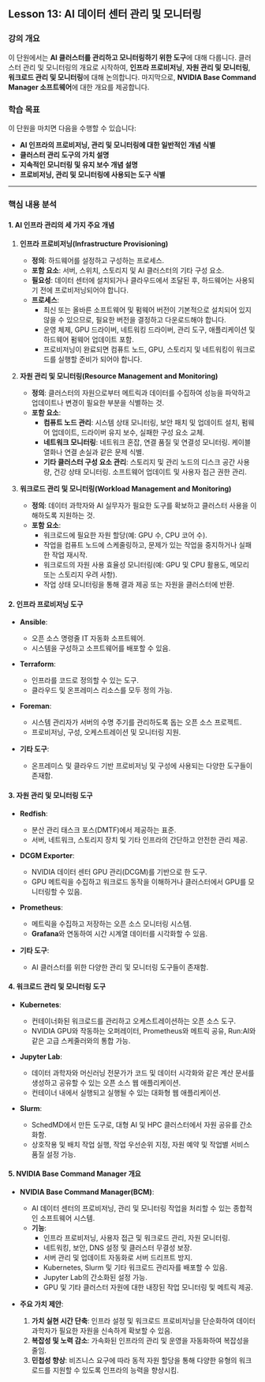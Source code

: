 ## **Lesson 13: AI 데이터 센터 관리 및 모니터링**

### **강의 개요**

이 단원에서는 **AI 클러스터를 관리하고 모니터링하기 위한 도구**에 대해 다룹니다. 클러스터 관리 및 모니터링의 개요로 시작하여, **인프라 프로비저닝**, **자원 관리 및 모니터링**, **워크로드 관리 및 모니터링**에 대해 논의합니다. 마지막으로, **NVIDIA Base Command Manager 소프트웨어**에 대한 개요를 제공합니다.

### **학습 목표**

이 단원을 마치면 다음을 수행할 수 있습니다:

- **AI 인프라의 프로비저닝, 관리 및 모니터링에 대한 일반적인 개념 식별**
- **클러스터 관리 도구의 가치 설명**
- **지속적인 모니터링 및 유지 보수 개념 설명**
- **프로비저닝, 관리 및 모니터링에 사용되는 도구 식별**

---

### **핵심 내용 분석**

#### **1. AI 인프라 관리의 세 가지 주요 개념**

1. **인프라 프로비저닝(Infrastructure Provisioning)**

   - **정의**: 하드웨어를 설정하고 구성하는 프로세스.
   - **포함 요소**: 서버, 스위치, 스토리지 및 AI 클러스터의 기타 구성 요소.
   - **필요성**: 데이터 센터에 설치되거나 클라우드에서 조달된 후, 하드웨어는 사용되기 전에 프로비저닝되어야 합니다.
   - **프로세스**:
     - 최신 또는 올바른 소프트웨어 및 펌웨어 버전이 기본적으로 설치되어 있지 않을 수 있으므로, 필요한 버전을 결정하고 다운로드해야 합니다.
     - 운영 체제, GPU 드라이버, 네트워킹 드라이버, 관리 도구, 애플리케이션 및 하드웨어 펌웨어 업데이트 포함.
     - 프로비저닝이 완료되면 컴퓨트 노드, GPU, 스토리지 및 네트워킹이 워크로드를 실행할 준비가 되어야 합니다.

2. **자원 관리 및 모니터링(Resource Management and Monitoring)**

   - **정의**: 클러스터의 자원으로부터 메트릭과 데이터를 수집하여 성능을 파악하고 업데이트나 변경이 필요한 부분을 식별하는 것.
   - **포함 요소**:
     - **컴퓨트 노드 관리**: 시스템 상태 모니터링, 보안 패치 및 업데이트 설치, 펌웨어 업데이트, 드라이버 유지 보수, 실패한 구성 요소 교체.
     - **네트워크 모니터링**: 네트워크 혼잡, 연결 품질 및 연결성 모니터링. 케이블 열화나 연결 손실과 같은 문제 식별.
     - **기타 클러스터 구성 요소 관리**: 스토리지 및 관리 노드의 디스크 공간 사용량, 건강 상태 모니터링. 소프트웨어 업데이트 및 사용자 접근 권한 관리.

3. **워크로드 관리 및 모니터링(Workload Management and Monitoring)**

   - **정의**: 데이터 과학자와 AI 실무자가 필요한 도구를 확보하고 클러스터 사용을 이해하도록 지원하는 것.
   - **포함 요소**:
     - 워크로드에 필요한 자원 할당(예: GPU 수, CPU 코어 수).
     - 작업을 컴퓨트 노드에 스케줄링하고, 문제가 있는 작업을 중지하거나 실패한 작업 재시작.
     - 워크로드의 자원 사용 효율성 모니터링(예: GPU 및 CPU 활용도, 메모리 또는 스토리지 우려 사항).
     - 작업 상태 모니터링을 통해 결과 제공 또는 자원을 클러스터에 반환.

#### **2. 인프라 프로비저닝 도구**

- **Ansible**:
  - 오픈 소스 명령줄 IT 자동화 소프트웨어.
  - 시스템을 구성하고 소프트웨어를 배포할 수 있음.

- **Terraform**:
  - 인프라를 코드로 정의할 수 있는 도구.
  - 클라우드 및 온프레미스 리소스를 모두 정의 가능.

- **Foreman**:
  - 시스템 관리자가 서버의 수명 주기를 관리하도록 돕는 오픈 소스 프로젝트.
  - 프로비저닝, 구성, 오케스트레이션 및 모니터링 지원.

- **기타 도구**:
  - 온프레미스 및 클라우드 기반 프로비저닝 및 구성에 사용되는 다양한 도구들이 존재함.

#### **3. 자원 관리 및 모니터링 도구**

- **Redfish**:
  - 분산 관리 태스크 포스(DMTF)에서 제공하는 표준.
  - 서버, 네트워크, 스토리지 장치 및 기타 인프라의 간단하고 안전한 관리 제공.

- **DCGM Exporter**:
  - NVIDIA 데이터 센터 GPU 관리(DCGM)를 기반으로 한 도구.
  - GPU 메트릭을 수집하고 워크로드 동작을 이해하거나 클러스터에서 GPU를 모니터링할 수 있음.

- **Prometheus**:
  - 메트릭을 수집하고 저장하는 오픈 소스 모니터링 시스템.
  - **Grafana**와 연동하여 시간 시계열 데이터를 시각화할 수 있음.

- **기타 도구**:
  - AI 클러스터를 위한 다양한 관리 및 모니터링 도구들이 존재함.

#### **4. 워크로드 관리 및 모니터링 도구**

- **Kubernetes**:
  - 컨테이너화된 워크로드를 관리하고 오케스트레이션하는 오픈 소스 도구.
  - NVIDIA GPU와 작동하는 오퍼레이터, Prometheus와 메트릭 공유, Run:AI와 같은 고급 스케줄러와의 통합 가능.

- **Jupyter Lab**:
  - 데이터 과학자와 머신러닝 전문가가 코드 및 데이터 시각화와 같은 계산 문서를 생성하고 공유할 수 있는 오픈 소스 웹 애플리케이션.
  - 컨테이너 내에서 실행되고 실행될 수 있는 대화형 웹 애플리케이션.

- **Slurm**:
  - SchedMD에서 만든 도구로, 대형 AI 및 HPC 클러스터에서 자원 공유를 간소화함.
  - 상호작용 및 배치 작업 실행, 작업 우선순위 지정, 자원 예약 및 작업별 서비스 품질 설정 가능.

#### **5. NVIDIA Base Command Manager 개요**

- **NVIDIA Base Command Manager(BCM)**:
  - AI 데이터 센터의 프로비저닝, 관리 및 모니터링 작업을 처리할 수 있는 종합적인 소프트웨어 시스템.
  - **기능**:
    - 인프라 프로비저닝, 사용자 접근 및 워크로드 관리, 자원 모니터링.
    - 네트워킹, 보안, DNS 설정 및 클러스터 무결성 보장.
    - 서버 관리 및 업데이트 자동화로 서버 드리프트 방지.
    - Kubernetes, Slurm 및 기타 워크로드 관리자를 배포할 수 있음.
    - Jupyter Lab의 간소화된 설정 가능.
    - GPU 및 기타 클러스터 자원에 대한 내장된 작업 모니터링 및 메트릭 제공.

- **주요 가치 제안**:
  1. **가치 실현 시간 단축**: 인프라 설정 및 워크로드 프로비저닝을 단순화하여 데이터 과학자가 필요한 자원을 신속하게 확보할 수 있음.
  2. **복잡성 및 노력 감소**: 가속화된 인프라의 관리 및 운영을 자동화하여 복잡성을 줄임.
  3. **민첩성 향상**: 비즈니스 요구에 따라 동적 자원 할당을 통해 다양한 유형의 워크로드를 지원할 수 있도록 인프라의 능력을 향상시킴.